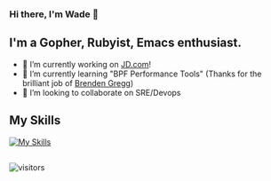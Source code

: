 ### Hi there, I'm Wade :wave:

## I'm a Gopher, Rubyist, Emacs enthusiast.
- 🔭 I’m currently working on [JD.com](https://www.jd.com)!
- 🌱 I’m currently learning "BPF Performance Tools" (Thanks for the brilliant job of [Brenden Gregg](https://github.com/brendangregg))
- 👯 I’m looking to collaborate on SRE/Devops

## My Skills

[![My Skills](https://skillicons.dev/icons?i=ruby,emacs,elixir,go,gitlab,git,docker,c,linux,mysql,postgres,gcp,ansible,bash,rails,kubernetes,typescript)](https://skillicons.dev)

##
![visitors](https://visitor-badge.glitch.me/badge?page_id=xingxing.xingxing&left_color=green&right_color=red)
